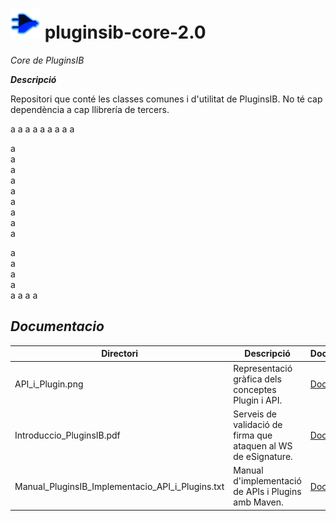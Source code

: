 # ![Logo](https://github.com/GovernIB/maven/raw/binaris/pluginsib/projectinfo_Attachments/icon.jpg) pluginsib-core-2.0
*Core de PluginsIB*

***Descripció***

Repositori que conté les classes comunes i d'utilitat de PluginsIB. No té cap dependència a cap llibrería de tercers.



a
a
a
a
a
a
a
a
a

a<br/>
a<br/>
a<br/>
a<br/>
a<br/>
a<br/>
a<br/>
a<br/>
a<br/>

a<br/>
a<br/>
a<br/>
a<br/>
a
a
a
a


## ***Documentacio***

Directori | Descripció | Documentació
------------ | ------------- | -------------
API_i_Plugin.png | Representació gràfica dels conceptes Plugin i API. | [Document](./doc/API_i_Plugin.png)
Introduccio_PluginsIB.pdf | Serveis de validació de firma que ataquen al WS de eSignature. | [Document](./doc/Introduccio_PluginsIB.pdf)
Manual_PluginsIB_Implementacio_API_i_Plugins.txt | Manual d'implementació de APIs i Plugins amb Maven. | [Document](./doc/Manual_PluginsIB_Implementacio_API_i_Plugins.txt)


